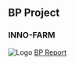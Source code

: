 ## BP Project 
### INNO-FARM 
![Logo](https://yourusername.github.io/yourLogo.png) 
[BP Report](https://yourusername.github.io/yourBPReport.pdf) 
